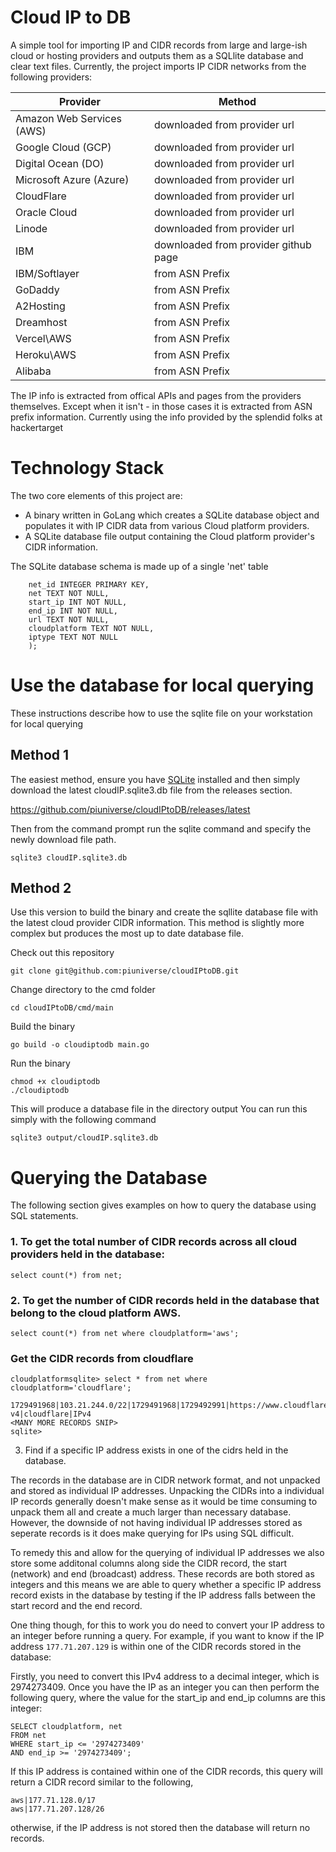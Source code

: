 # Cloud IP to DB
A simple tool for importing IP and CIDR records from large and large-ish cloud or hosting providers and outputs them as a SQLlite database and clear text files. Currently, the project imports IP CIDR networks from the following providers:

| Provider                  | Method                       |
| ------------------------- | ---------------------------- |
| Amazon Web Services (AWS) | downloaded from provider url |
| Google Cloud (GCP)		| downloaded from provider url |
| Digital Ocean (DO)		| downloaded from provider url |
| Microsoft Azure (Azure)	| downloaded from provider url |
| CloudFlare				| downloaded from provider url |
| Oracle Cloud				| downloaded from provider url |
| Linode     				| downloaded from provider url |
| IBM						| downloaded from provider github page |
| IBM/Softlayer				| from ASN Prefix				|
| GoDaddy					| from ASN Prefix				|
| A2Hosting					| from ASN Prefix				|
| Dreamhost					| from ASN Prefix				|
| Vercel\AWS				| from ASN Prefix				|
| Heroku\AWS				| from ASN Prefix				|
| Alibaba					| from ASN Prefix				|

The IP info is extracted from offical APIs and pages from the providers themselves. Except when it isn't - in those cases it is extracted from ASN prefix information. Currently using the info provided by the splendid folks at hackertarget

# Technology Stack

The two core elements of this project are:
 - A binary written in GoLang which creates a SQLite database object and populates it with IP CIDR data from various Cloud platform providers.
 - A SQLite database file output containing the Cloud platform provider's CIDR information.

The SQLite database schema is made up of a single 'net' table

```CREATE TABLE IF NOT EXISTS net (
 	net_id INTEGER PRIMARY KEY,
 	net TEXT NOT NULL,
 	start_ip INT NOT NULL,
 	end_ip INT NOT NULL,
 	url TEXT NOT NULL,
 	cloudplatform TEXT NOT NULL,
 	iptype TEXT NOT NULL
 	);
 ```
# Use the database for local querying

These instructions describe how to use the sqlite file on your workstation for local querying

## Method 1
The easiest method, ensure you have [SQLite](https://www.sqlite.org/download.html) installed and then simply download the latest cloudIP.sqlite3.db file from the releases section.

https://github.com/piuniverse/cloudIPtoDB/releases/latest

Then from the command prompt run the sqlite command and specify the newly download file path.

```
sqlite3 cloudIP.sqlite3.db
```

## Method 2
Use this version to build the binary and create the sqllite database file with the latest cloud provider CIDR information.  This method is slightly more complex but produces the most up to date database file.

Check out this repository
```
git clone git@github.com:piuniverse/cloudIPtoDB.git
```
Change directory to the cmd folder
```
cd cloudIPtoDB/cmd/main
```
Build the binary
```
go build -o cloudiptodb main.go
```

Run the binary
```
chmod +x cloudiptodb
./cloudiptodb
```

This will produce a database file in the directory output
You can run this simply with the following command

```
sqlite3 output/cloudIP.sqlite3.db
```

# Querying the Database
The following section gives examples on how to query the database using SQL statements.

### 1. To get the total number of CIDR records across all cloud providers held in the database:

```
select count(*) from net;
```

### 2. To get the number of CIDR records held in the database that belong to the cloud platform AWS.

```
select count(*) from net where cloudplatform='aws';
```

### Get the CIDR records from cloudflare
```
cloudplatformsqlite> select * from net where cloudplatform='cloudflare';
```
```
1729491968|103.21.244.0/22|1729491968|1729492991|https://www.cloudflare.com/ips-v4|cloudflare|IPv4
<MANY MORE RECORDS SNIP>
sqlite>
```

3. Find if a specific IP address exists in one of the cidrs held in the database.

The records in the database are in CIDR network format, and not unpacked and stored as individual IP addresses.
Unpacking the CIDRs into a individual IP records generally doesn't make sense as it would be time consuming to unpack them all and create a much larger than necessary database.
However, the downside of not having individual IP addresses stored as seperate records is it does make querying for IPs using SQL difficult.

To remedy this and allow for the querying of individual IP addresses we also store some additonal columns along side the CIDR record, the start (network) and end (broadcast) address. These records are both stored as integers and this means we are able to query whether a specific IP address record exists in the database by testing if the IP address falls between the start record and the end record.

One thing though, for this to work you do need to convert your IP address to an integer before running a query.
For example, if you want to know if the IP address `177.71.207.129` is within one of the CIDR records stored in the database:

Firstly, you need to convert this IPv4 address to a decimal integer, which is 2974273409. Once you have the IP as an integer you can then perform the following query, where the value for the start_ip and end_ip columns are this integer:

```
SELECT cloudplatform, net
FROM net
WHERE start_ip <= '2974273409'
AND end_ip >= '2974273409';
```
If this IP address is contained within one of the CIDR records, this query will return a CIDR record similar to the following,

```
aws|177.71.128.0/17
aws|177.71.207.128/26
```
otherwise, if the IP address is not stored then the database will return no records.


